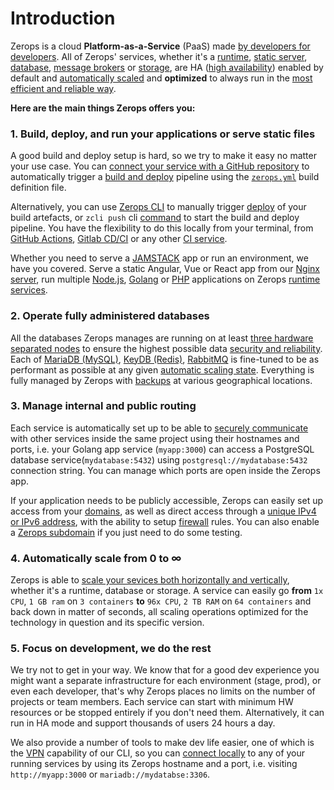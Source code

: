 # Introduction

Zerops is a cloud **Platform-as-a-Service** (PaaS) made [by developers for developers](/documentation/overview/made-for-developers.html). All of Zerops' services, whether it's a [runtime](/documentation/services/runtimes.html), [static server](/documentation/services/static-servers.html), [database](/documentation/services/databases.html), [message brokers](/documentation/services/message-brokers.html) or [storage](/documentation/services/storage.html), are HA ([high availability](/documentation/ha/why-should-i-want-high-availability.html)) enabled by default and [automatically scaled](/documentation/automatic-scaling/how-automatic-scaling-works.html) and **optimized** to always run in the [most efficient and reliable way](/documentation/ha/zerops-enterprise-grade-reliability.html).

**Here are the main things Zerops offers you:**

### 1. Build, deploy, and run your applications or serve static files

A good build and deploy setup is hard, so we try to make it easy no matter your use case. You can [connect your service with a GitHub repository](/documentation/github/github-integration.html) to automatically trigger a [build and deploy](/documentation/build/how-zerops-build-works.html) pipeline using the [`zerops.yml`](/documentation/build/build-config.html) build definition file.

Alternatively, you can use [Zerops CLI](/documentation/cli/installation.html) to manually trigger [deploy](/documentation/deploy/how-deploy-works.html) of your build artefacts, or `zcli push` cli [command](/documentation/cli/available-commands.html#push) to start the build and deploy pipeline. You have the flexibility to do this locally from your terminal, from [GitHub Actions](/documentation/deploy/use-in-github-actions.html), [Gitlab CD/CI](/documentation/gitlab/gitlab-integration.html) or any other [CI service](/documentation/cli/available-commands.html#deploy).

Whether you need to serve a [JAMSTACK](https://jamstack.org/) app or run an environment, we have you covered. Serve a static Angular, Vue or React app from our [Nginx server](/documentation/services/static-servers.html), run multiple [Node.js](/documentation/services/runtimes.html#node-js), [Golang](/documentation/services/runtimes.html#golang) or [PHP](/documentation/services/runtimes.html#php) applications on Zerops [runtime services](/documentation/services/runtimes.html).


### 2. Operate fully administered databases

All the databases Zerops manages are running on at least [three hardware separated nodes](/documentation/ha/why-should-i-want-high-availability.html) to ensure the highest possible data [security and reliability](/documentation/ha/zerops-enterprise-grade-reliability.html). Each of [MariaDB (MySQL)](/documentation/services/databases/mariadb.html), [KeyDB (Redis)](/documentation/services/databases/keydb.html), [RabbitMQ](/documentation/services/message-brokers.html#rabbitmq) is fine-tuned to be as performant as possible at any given [automatic scaling state](/documentation/automatic-scaling/how-automatic-scaling-works.html). Everything is fully managed by Zerops with [backups](/documentation/backup-restore/snapshot-backup.html) at various geographical locations.

### 3. Manage internal and public routing

Each service is automatically set up to be able to [securely communicate](/documentation/routing/routing-between-project-services.html) with other services inside the same project using their hostnames and ports, i.e. your Golang app service (`myapp:3000`) can access a PostgreSQL database service(`mydatabase:5432`) using `postgresql://mydatabase:5432` connection string. You can manage which ports are open inside the Zerops app.

If your application needs to be publicly accessible, Zerops can easily set up access from your [domains](/documentation/routing/using-your-domain.html), as well as direct access through a [unique IPv4 or IPv6 address](/documentation/routing/unique-ipv4-ipv6-addresses.html), with the ability to setup [firewall](/documentation/routing/access-through-ip-and-firewall.html) rules. You can also enable a [Zerops subdomain](/documentation/routing/zerops-subdomain.html) if you just need to do some testing.


### 4. Automatically scale from 0 to ∞

Zerops is able to [scale your sevices both horizontally and vertically](/documentation/automatic-scaling/how-automatic-scaling-works.html), whether it's a runtime, database or storage. A service can easily go **from** `1x CPU`, `1 GB ram` on `3 containers` **to** `96x CPU`, `2 TB RAM` on `64 containers` and back down in matter of seconds, all scaling operations optimized for the technology in question and its specific version.


### 5. Focus on development, we do the rest

We try not to get in your way. We know that for a good dev experience you might want a separate infrastructure for each environment (stage, prod), or even each developer, that's why Zerops places no limits on the number of projects or team members. Each service can start with minimum HW resources or be stopped entirely if you don't need them. Alternatively, it can run in HA mode and support thousands of users 24 hours a day.

We also provide a number of tools to make dev life easier, one of which is the [VPN](/documentation/cli/vpn.html) capability of our CLI, so you can [connect locally](/documentation/cli/available-commands.html#start-project-name) to any of your running services by using its Zerops hostname and a port, i.e. visiting `http://myapp:3000` or `mariadb://mydatabse:3306`.
